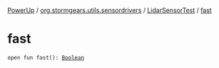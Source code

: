 [PowerUp](../../index.md) / [org.stormgears.utils.sensordrivers](../index.md) / [LidarSensorTest](index.md) / [fast](./fast.md)

# fast

`open fun fast(): `[`Boolean`](https://kotlinlang.org/api/latest/jvm/stdlib/kotlin/-boolean/index.html)